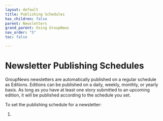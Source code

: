 ```yaml
---
layout: default
title: Publishing Schedules
has_children: false
parent: Newsletters
grand_parent: Using GroupNews
nav_order: "5"
toc: false

---
```

# Newsletter Publishing Schedules

GroupNews newsletters are automatically published on a regular schedule as Editions. Editions can be published on a daily, weekly, monthly, or yearly basis. As long as you have at least one story submitted to an upcoming edition, it will be published according to the schedule you set.

To set the publishing schedule for a newsletter:

1.  